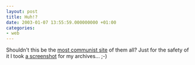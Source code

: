 ```yaml
---
layout: post
title: Huh!?
date: 2003-01-07 13:55:59.000000000 +01:00
categories:
- web
---
```

Shouldn't this be the <a href="http://www.cccw.ro" title="What the hell!?">most communist site</a> of them all? Just for the safety of it I took <a href="https://content.rusiczki.net/blogpics/cccw_ro_fucked.php" onclick="window.open('https://content.rusiczki.net/blogpics/cccw_ro_fucked.php','popup','width=1045,height=824,scrollbars=no,resizable=no,toolbar=no,directories=no,location=no,menubar=no,status=no,left=0,top=0'); return false">a screenshot</a> for my archives... ;-)
